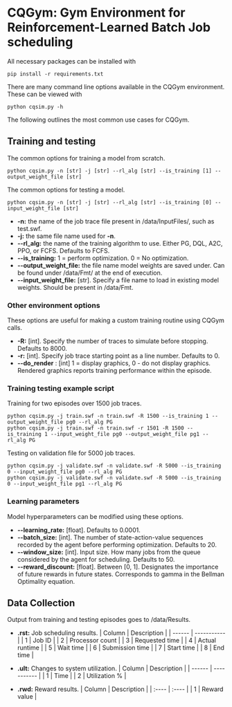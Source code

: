 # CQGym: Gym Environment for Reinforcement-Learned Batch Job scheduling 

All necessary packages can be installed with
```
pip install -r requirements.txt
```
There are many command line options available in the CQGym environment. These can be viewed with
```
python cqsim.py -h
```
The following outlines the most common use cases for CQGym.


## Training and testing
The common options for training a model from scratch. 
```
python cqsim.py -n [str] -j [str] --rl_alg [str] --is_training [1] --output_weight_file [str]
```
The common options for testing a model.
```
python cqsim.py -n [str] -j [str] --rl_alg [str] --is_training [0] --input_weight_file [str]
```
* **-n:** the name of the job trace file present in /data/InputFiles/, such as test.swf.
* **-j:** the same file name used for **-n**. 
* **--rl_alg:** the name of the training algorithm to use. Either PG, DQL, A2C, PPO, or FCFS. Defaults to FCFS.
* **--is_training:** 1 = perform optimization. 0 = No optimization.
* **--output_weight_file:** the file name model weights are saved under. Can be found under /data/Fmt/ at the end of execution.
* **--input_weight_file:** [str]. Specify a file name to load in existing model weights. Should be present in /data/Fmt.

### Other environment options
These options are useful for making a custom training routine using CQGym calls. 
* **-R:** [int]. Specify the number of traces to simulate before stopping. Defaults to 8000.
* **-r:** [int]. Specify job trace starting point as a line number. Defaults to 0.
* **--do_render** : [int] 1 = display graphics, 0 - do not display graphics. Rendered graphics reports training performance within the episode. 

### Training testing example script
Training for two episodes over 1500 job traces.
```
python cqsim.py -j train.swf -n train.swf -R 1500 --is_training 1 --output_weight_file pg0 --rl_alg PG
python cqsim.py -j train.swf -n train.swf -r 1501 -R 1500 --is_training 1 --input_weight_file pg0 --output_weight_file pg1 --rl_alg PG
```
Testing on validation file for 5000 job traces.
```
python cqsim.py -j validate.swf -n validate.swf -R 5000 --is_training 0 --input_weight_file pg0 --rl_alg PG
python cqsim.py -j validate.swf -n validate.swf -R 5000 --is_training 0 --input_weight_file pg1 --rl_alg PG
```

### Learning parameters
Model hyperparameters can be modified using these options.
* **--learning_rate:** [float]. Defaults to 0.0001.
* **--batch_size:** [int]. The number of state-action-value sequences recorded by the agent before performing optimization. Defaults to 20.
* **--window_size:** [int]. Input size. How many jobs from the queue considered by the agent for scheduling. Defaults to 50.
* **--reward_discount:** [float]. Between [0, 1]. Designates the importance of future rewards in future states. Corresponds to gamma in the Bellman Optimality equation.

## Data Collection
Output from training and testing episodes goes to /data/Results.
* **.rst:** Job scheduling results.
| Column | Description     |
| ------ | -----------     |
| 1      | Job ID          | 
| 2      | Processor count |
| 3      | Requested time  |
| 4      | Actual runtime  |
| 5      | Wait time       |
| 6      | Submission time |
| 7      | Start time      |
| 8      | End time        |

* **.ult:** Changes to system utilization.
| Column | Description   |
| ------ | -----------   |
| 1      | Time          |
| 2      | Utilization % |

* **.rwd:** Reward results.
| Column | Description  |
| :----  | :----        |
| 1      | Reward value |
